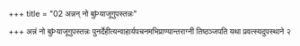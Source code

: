 +++
title = "02 अन्नन् नो बुÞयाजूगुपस्तन्नः"

+++
अन्नं नो बुÞयाजूगुपस्तन्नः पुनर्देहीत्यन्वाहार्यपचनमभिप्राण्यान्तराग्नी तिष्ठञ्जपति यथा प्रवत्स्यदुपस्थाने २
